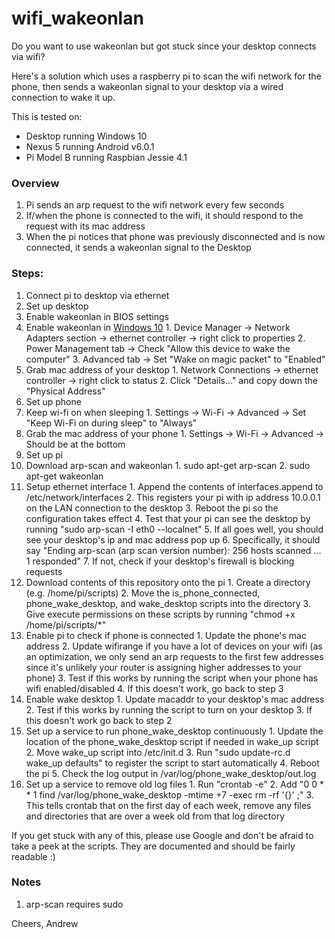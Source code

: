 # wifi_wakeonlan

Do you want to use wakeonlan but got stuck since your desktop connects via wifi?

Here's a solution which uses a raspberry pi to scan the wifi network for the phone, then sends a wakeonlan signal to your desktop via a wired connection to wake it up.

This is tested on:
* Desktop running Windows 10
* Nexus 5 running Android v6.0.1
* Pi Model B running Raspbian Jessie 4.1

### Overview
1. Pi sends an arp request to the wifi network every few seconds
2. If/when the phone is connected to the wifi, it should respond to the request with its mac address
3. When the pi notices that phone was previously disconnected and is now connected, it sends a wakeonlan signal to the Desktop

### Steps:
1. Connect pi to desktop via ethernet
2. Set up desktop
  1. Enable wakeonlan in BIOS settings
  2. Enable wakeonlan in [Windows 10](http://www.groovypost.com/howto/enable-wake-on-lan-windows-10/)
    1. Device Manager -> Network Adapters section -> ethernet controller -> right click to properties
    2. Power Management tab -> Check "Allow this device to wake the computer"
    3. Advanced tab -> Set "Wake on magic packet" to "Enabled"
  3. Grab mac address of your desktop
    1. Network Connections -> ethernet controller -> right click to status
    2. Click "Details..." and copy down the "Physical Address"
3. Set up phone
  1. Keep wi-fi on when sleeping
    1. Settings -> Wi-Fi -> Advanced -> Set "Keep Wi-Fi on during sleep" to "Always"
  2. Grab the mac address of your phone
    1. Settings -> Wi-Fi -> Advanced -> Should be at the bottom
4. Set up pi
  1. Download arp-scan and wakeonlan
    1. sudo apt-get arp-scan
    2. sudo apt-get wakeonlan
  2. Setup ethernet interface
    1. Append the contents of interfaces.append to /etc/network/interfaces
    2. This registers your pi with ip address 10.0.0.1 on the LAN connection to the desktop
    3. Reboot the pi so the configuration takes effect
    4. Test that your pi can see the desktop by running "sudo arp-scan -I eth0 --localnet"
    5. If all goes well, you should see your desktop's ip and mac address pop up
    6. Specifically, it should say "Ending arp-scan (arp scan version number): 256 hosts scanned ... 1 responded"
    7. If not, check if your desktop's firewall is blocking requests
  3. Download contents of this repository onto the pi
    1. Create a directory (e.g. /home/pi/scripts)
    2. Move the is_phone_connected, phone_wake_desktop, and wake_desktop scripts into the directory
    3. Give execute permissions on these scripts by running "chmod +x /home/pi/scripts/*"
  4. Enable pi to check if phone is connected
    1. Update the phone's mac address
    2. Update wifirange if you have a lot of devices on your wifi (as an optimization, we only send an arp requests to the first few addresses since it's unlikely your router is assigning higher addresses to your phone)
    3. Test if this works by running the script when your phone has wifi enabled/disabled
    4. If this doesn't work, go back to step 3
  5. Enable wake desktop
    1. Update macaddr to your desktop's mac address
    2. Test if this works by running the script to turn on your desktop
    3. If this doesn't work go back to step 2
  6. Set up a service to run phone_wake_desktop continuously
    1. Update the location of the phone_wake_desktop script if needed in wake_up script
    2. Move wake_up script into /etc/init.d
    3. Run "sudo update-rc.d wake_up defaults" to register the script to start automatically
    4. Reboot the pi
    5. Check the log output in /var/log/phone_wake_desktop/out.log
  7. Set up a service to remove old log files
    1. Run "crontab -e"
    2. Add "0 0 * * 1 find /var/log/phone_wake_desktop -mtime +7 -exec rm -rf '{}' \;"
    3. This tells crontab that on the first day of each week, remove any files and directories that are over a week old from that log directory

If you get stuck with any of this, please use Google and don't be afraid to take a peek at the scripts.  They are documented and should be fairly readable :)

### Notes
1. arp-scan requires sudo

Cheers,
Andrew
